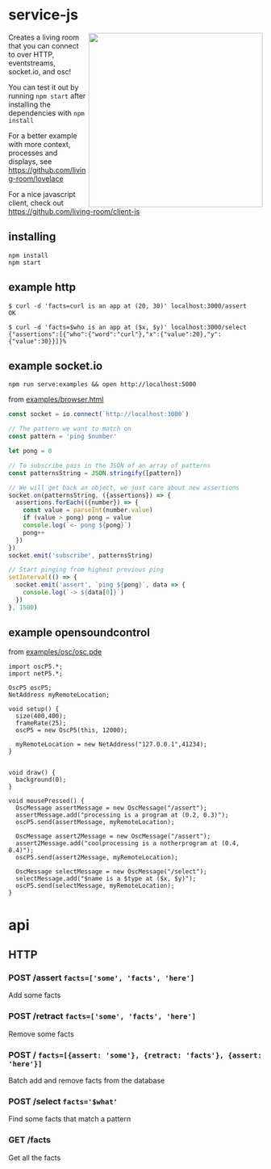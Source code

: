 # service-js

<img src="./images/npmstart.png" width="345" align="right" />

Creates a living room that you can connect to over HTTP, eventstreams, socket.io, and osc!

You can test it out by running `npm start` after installing the dependencies with `npm install`

For a better example with more context, processes and displays, see https://github.com/living-room/lovelace

For a nice javascript client, check out https://github.com/living-room/client-js

## installing

```shell
npm install
npm start
```

## example http

    $ curl -d 'facts=curl is an app at (20, 30)' localhost:3000/assert
    OK

    $ curl -d 'facts=$who is an app at ($x, $y)' localhost:3000/select
    {"assertions":[{"who":{"word":"curl"},"x":{"value":20},"y":{"value":30}}]}%

## example socket.io

    npm run serve:examples && open http://localhost:5000

from [examples/browser.html](examples/browser.html)

```javascript
const socket = io.connect(`http://localhost:3000`)

// The pattern we want to match on
const pattern = 'ping $number'

let pong = 0

// To subscribe pass in the JSON of an array of patterns
const patternsString = JSON.stringify([pattern])

// We will get back an object, we just care about new assertions
socket.on(patternsString, ({assertions}) => {
  assertions.forEach(({number}) => {
    const value = parseInt(number.value)
    if (value > pong) pong = value
    console.log(`<- pong ${pong}`)
    pong++
  })
})
socket.emit('subscribe', patternsString)

// Start pinging from highest previous ping
setInterval(() => {
  socket.emit('assert', `ping ${pong}`, data => {
    console.log(`-> ${data[0]}`)
  })
}, 1500)
```

## example opensoundcontrol

from [examples/osc/osc.pde](examples/osc/osc.pde)

```processing
import oscP5.*;
import netP5.*;

OscP5 oscP5;
NetAddress myRemoteLocation;

void setup() {
  size(400,400);
  frameRate(25);
  oscP5 = new OscP5(this, 12000);

  myRemoteLocation = new NetAddress("127.0.0.1",41234);
}


void draw() {
  background(0);
}

void mousePressed() {
  OscMessage assertMessage = new OscMessage("/assert");
  assertMessage.add("processing is a program at (0.2, 0.3)");
  oscP5.send(assertMessage, myRemoteLocation);

  OscMessage assert2Message = new OscMessage("/assert");
  assert2Message.add("coolprocessing is a notherprogram at (0.4, 0.4)");
  oscP5.send(assert2Message, myRemoteLocation);

  OscMessage selectMessage = new OscMessage("/select");
  selectMessage.add("$name is a $type at ($x, $y)");
  oscP5.send(selectMessage, myRemoteLocation);
}
```

# api

## HTTP

### POST /assert `facts=['some', 'facts', 'here']`

Add some facts

### POST /retract `facts=['some', 'facts', 'here']`

Remove some facts

### POST / `facts=[{assert: 'some'}, {retract: 'facts'}, {assert: 'here'}]`

Batch add and remove facts from the database

### POST /select `facts='$what'`

Find some facts that match a pattern

### GET /facts

Get all the facts

